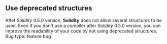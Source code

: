 ## Use deprecated structures
Aftet *Solidity* 0.5.0 version, **Solidity** does not allow several structures to be used. Even if you don't use a compiler after *Solidity* 0.5.0 version, you can improve the readability of your code by not using deprecated structures.
Bug type: feature bug